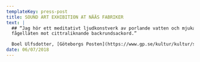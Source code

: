```yaml
---
templateKey: press-post
title: SOUND ART EXHIBITION AT NÄÄS FABRIKER
text: |
  ## “Jag hör ett meditativt ljudkonstverk av porlande vatten och mjuka
  fågelläten mot cittraliknande backrundsackord.”

  Boel Ulfsdotter, [Göteborgs Posten](https://www.gp.se/kultur/kultur/s%C3%B6mmerskornas-historia-ljuder-p%C3%A5-n%C3%A4%C3%A4s-1.6942359)
date: 06/07/2018
---
```

